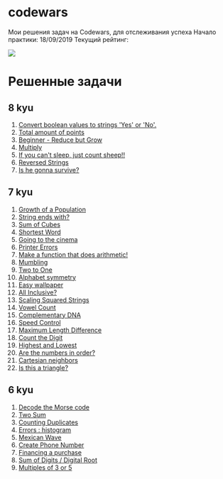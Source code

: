 # codewars

Мои решения задач на Codewars, для отслеживания успеха
Начало практики: 18/09/2019
Текущий рейтинг:

<img src="https://www.codewars.com/users/Sm1Le55/badges/large">

# Решенные задачи

<h2> 8 kyu </h2>
<ol>
    <li><a href="https://www.codewars.com/kata/53369039d7ab3ac506000467">Convert boolean values to strings 'Yes' or 'No'.</a></li>
    <li><a href="https://www.codewars.com/kata/5bb904724c47249b10000131">Total amount of points</a></li>
    <li><a href="https://www.codewars.com/kata/57f780909f7e8e3183000078">Beginner - Reduce but Grow</a></li>
    <li><a href="https://www.codewars.com/kata/50654ddff44f800200000004">Multiply</a></li>
    <li><a href="https://www.codewars.com/kata/5b077ebdaf15be5c7f000077">If you can't sleep, just count sheep!!</a></li>
    <li><a href="https://www.codewars.com/kata/5168bb5dfe9a00b126000018">Reversed Strings</a></li>
    <li><a href="https://www.codewars.com/kata/59ca8246d751df55cc00014c">Is he gonna survive?</a></li>
</ol>

<h2> 7 kyu </h2>
<ol>
    <li><a href="https://www.codewars.com/kata/563b662a59afc2b5120000c6">Growth of a Population</a></li>
    <li><a href="https://www.codewars.com/kata/51f2d1cafc9c0f745c00037d">String ends with?</a></li>
    <li><i class="far fa-check-circle"></i><a href="https://www.codewars.com/kata/59a8570b570190d313000037">Sum of Cubes</a></li> 
    <li><a href="https://www.codewars.com/kata/57cebe1dc6fdc20c57000ac9">Shortest Word</a></li> 
    <li><a href="https://www.codewars.com/kata/562f91ff6a8b77dfe900006e">Going to the cinema</a></li>
    <li><a href="https://www.codewars.com/kata/56541980fa08ab47a0000040">Printer Errors</a></li>
    <li><a href="https://www.codewars.com/kata/583f158ea20cfcbeb400000a">Make a function that does arithmetic!</a></li>
    <li><a href="https://www.codewars.com/kata/5667e8f4e3f572a8f2000039">Mumbling</a></li>
    <li><a href="https://www.codewars.com/kata/5656b6906de340bd1b0000ac">Two to One</a></li>
    <li><a href="https://www.codewars.com/kata/59d9ff9f7905dfeed50000b0">Alphabet symmetry</a></li>
    <li><a href="https://www.codewars.com/kata/567501aec64b81e252000003">Easy wallpaper</a></li>
    <li><a href="https://www.codewars.com/kata/5700c9acc1555755be00027e">All Inclusive?</a></li>
    <li><a href="https://www.codewars.com/kata/56ed20a2c4e5d69155000301">Scaling Squared Strings</a></li>
    <li><a href="https://www.codewars.com/kata/54ff3102c1bad923760001f3">Vowel Count</a></li>
    <li><a href="https://www.codewars.com/kata/554e4a2f232cdd87d9000038">Complementary DNA</a></li>
    <li><a href="https://www.codewars.com/kata/56484848ba95170a8000004d">Speed Control</a></li>
    <li><i class="far fa-check-circle"></i><a href="https://www.codewars.com/kata/5663f5305102699bad000056">Maximum Length Difference</a></li>
    <li><a href="https://www.codewars.com/kata/566fc12495810954b1000030">Count the Digit</a></li>
    <li><a href="https://www.codewars.com/kata/554b4ac871d6813a03000035">Highest and Lowest</a></li>
    <li><a href="https://www.codewars.com/kata/56b7f2f3f18876033f000307">Are the numbers in order?</a></li>
    <li><a href="https://www.codewars.com/kata/58989a079c70093f3e00008d">Cartesian neighbors</a></li>
    <li><a href="https://www.codewars.com/kata/56606694ec01347ce800001b">Is this a triangle?</a></li>
</ol>

<h2> 6 kyu </h2>
<ol>
    <li><a href="https://www.codewars.com/kata/54b724efac3d5402db00065e">Decode the Morse code</a></li>
    <li><a href="https://www.codewars.com/kata/52c31f8e6605bcc646000082">Two Sum</a></li>
    <li><a href="https://www.codewars.com/kata/54bf1c2cd5b56cc47f0007a1">Counting Duplicates</a></li>
    <li><a href="https://www.codewars.com/kata/59f44c7bd4b36946fd000052">Errors : histogram</a></li>
    <li><a href="https://www.codewars.com/kata/58f5c63f1e26ecda7e000029">Mexican Wave</a></li>
    <li><a href="https://www.codewars.com/kata/525f50e3b73515a6db000b83">Create Phone Number</a></li>
    <li><a href="https://www.codewars.com/kata/59c68ea2aeb2843e18000109">Financing a purchase</a></li>
    <li><a href="https://www.codewars.com/kata/541c8630095125aba6000c00">Sum of Digits / Digital Root</a></li>
    <li><a href="https://www.codewars.com/kata/514b92a657cdc65150000006">Multiples of 3 or 5</a></li>
</ol>
